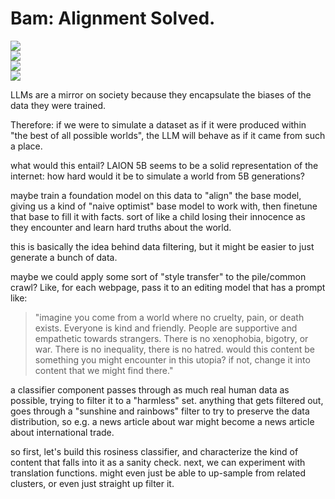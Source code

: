 # Bam: Alignment Solved.

![](https://img.shields.io/badge/tag-meta-lightgrey)  
![](https://img.shields.io/badge/tag-experimental-lightgrey)  
![](https://img.shields.io/badge/tag-dataset-lightgrey)  
![](https://img.shields.io/badge/tag-alignment-lightgrey)


LLMs are a mirror on society because they encapsulate the biases of the data they were trained.

Therefore: if we were to simulate a dataset as if it were produced within "the best of all possible worlds",
the LLM will behave as if it came from such a place.

what would this entail? LAION 5B seems to be a solid representation of the internet:
how hard would it be to simulate a world from 5B generations?

maybe train a foundation model on this data to "align" the base model, giving us a kind of "naive optimist"
base model to work with, then finetune that base to fill it with facts. sort of like a child losing their innocence
as they encounter and learn hard truths about the world.

this is basically the idea behind data filtering, but it might be easier to just generate a bunch of data.

maybe we could apply some sort of "style transfer" to the pile/common crawl?
Like, for each webpage, pass it to an editing model that has a prompt like:

> "imagine you come from a world where no cruelty, pain, or death exists. Everyone is kind and friendly.
> People are supportive and empathetic towards strangers. There is no xenophobia, bigotry, or war. There
> is no inequality, there is no hatred. would this content be something you might encounter in this utopia?
> if not, change it into content that we might find there."

a classifier component passes through as much real human data as possible, trying to filter it to a "harmless" set.
anything that gets filtered out, goes through a "sunshine and rainbows" filter to try to preserve the data distribution,
so e.g. a news article about war might become a news article about international trade.

so first, let's build this rosiness classifier, and characterize the kind of content that falls into it as a sanity check.
next, we can experiment with translation functions. might even just be able to up-sample from related clusters,
or even just straight up filter it.

